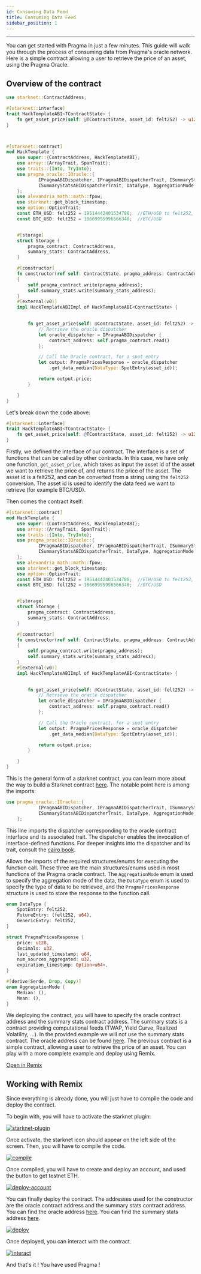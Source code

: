 ```yaml
---
id: Consuming Data Feed
title: Consuming Data Feed
sidebar_position: 1
---
```


---

You can get started with Pragma in just a few minutes. This guide will walk you through the process of consuming data from Pragma's oracle network. 
Here is a simple contract allowing a user to retrieve the price of an asset, using the Pragma Oracle.


## Overview of the contract 

```rust
use starknet::ContractAddress;

#[starknet::interface]
trait HackTemplateABI<TContractState> {
    fn get_asset_price(self: @TContractState, asset_id: felt252) -> u128;
}



#[starknet::contract]
mod HackTemplate {
    use super::{ContractAddress, HackTemplateABI};
    use array::{ArrayTrait, SpanTrait};
    use traits::{Into, TryInto};
    use pragma_oracle::IOracle::{
            IPragmaABIDispatcher, IPragmaABIDispatcherTrait, ISummaryStatsABIDispatcher,
            ISummaryStatsABIDispatcherTrait, DataType, AggregationMode, PragmaPricesResponse
    };
    use alexandria_math::math::fpow;
    use starknet::get_block_timestamp;
    use option::OptionTrait;
    const ETH_USD: felt252 = 19514442401534788;  //ETH/USD to felt252, can be used as asset_id
    const BTC_USD: felt252 = 18669995996566340;  //BTC/USD


    #[storage]
    struct Storage {
        pragma_contract: ContractAddress,
        summary_stats: ContractAddress,
    }

    #[constructor]
    fn constructor(ref self: ContractState, pragma_address: ContractAddress, summary_stats_address : ContractAddress) 
    {
        self.pragma_contract.write(pragma_address);
        self.summary_stats.write(summary_stats_address);
    }
    #[external(v0)]
    impl HackTemplateABIImpl of HackTemplateABI<ContractState> {
        

        fn get_asset_price(self: @ContractState, asset_id: felt252) -> u128 {
            // Retrieve the oracle dispatcher
            let oracle_dispatcher = IPragmaABIDispatcher {
                contract_address: self.pragma_contract.read()
            };

            // Call the Oracle contract, for a spot entry
            let output: PragmaPricesResponse = oracle_dispatcher
                .get_data_median(DataType::SpotEntry(asset_id));

            return output.price;
        }

    }
}


```

Let's break down the code above:

```rust
#[starknet::interface]
trait HackTemplateABI<TContractState> {
    fn get_asset_price(self: @TContractState, asset_id: felt252) -> u128;
}
```

Firstly, we defined the interface of our contract. The interface is a set of functions that can be called by other contracts. In this case, we have only one function, `get_asset_price`, which takes as input the asset id of the asset we want to retrieve the price of, and returns the price of the asset. The asset id is a felt252, and can be converted from a string using the `felt252` conversion. The asset id is used to identify the data feed we want to retrieve (for example BTC/USD). 

Then comes the contract itself:

```rust
#[starknet::contract]
mod HackTemplate {
    use super::{ContractAddress, HackTemplateABI};
    use array::{ArrayTrait, SpanTrait};
    use traits::{Into, TryInto};
    use pragma_oracle::IOracle::{
            IPragmaABIDispatcher, IPragmaABIDispatcherTrait, ISummaryStatsABIDispatcher,
            ISummaryStatsABIDispatcherTrait, DataType, AggregationMode, PragmaPricesResponse
    };
    use alexandria_math::math::fpow;
    use starknet::get_block_timestamp;
    use option::OptionTrait;
    const ETH_USD: felt252 = 19514442401534788;  //ETH/USD to felt252, can be used as asset_id
    const BTC_USD: felt252 = 18669995996566340;  //BTC/USD


    #[storage]
    struct Storage {
        pragma_contract: ContractAddress,
        summary_stats: ContractAddress,
    }

    #[constructor]
    fn constructor(ref self: ContractState, pragma_address: ContractAddress, summary_stats_address : ContractAddress) 
    {
        self.pragma_contract.write(pragma_address);
        self.summary_stats.write(summary_stats_address);
    }
    #[external(v0)]
    impl HackTemplateABIImpl of HackTemplateABI<ContractState> {
        

        fn get_asset_price(self: @ContractState, asset_id: felt252) -> u128 {
            // Retrieve the oracle dispatcher
            let oracle_dispatcher = IPragmaABIDispatcher {
                contract_address: self.pragma_contract.read()
            };

            // Call the Oracle contract, for a spot entry
            let output: PragmaPricesResponse = oracle_dispatcher
                .get_data_median(DataType::SpotEntry(asset_id));

            return output.price;
        }

    }
}
```

This is the general form of a starknet contract, you can learn more about the way to build a Starknet contract [here](https://book.cairo-lang.org/ch99-01-02-a-simple-contract.html). 
The notable point here is among the imports: 

```rust 
use pragma_oracle::IOracle::{
            IPragmaABIDispatcher, IPragmaABIDispatcherTrait, ISummaryStatsABIDispatcher,
            ISummaryStatsABIDispatcherTrait, DataType, AggregationMode, PragmaPricesResponse
    };
```

This line imports the dispatcher corresponding to the oracle contract interface and its associated trait. The dispatcher enables the invocation of interface-defined functions. For deeper insights into the dispatcher and its trait, consult the [cairo book](https://book.cairo-lang.org/ch99-02-02-contract-dispatcher-library-dispatcher-and-system-calls.html).

Allows the imports of the required structures/enums for executing the function call. These three are the main structures/enums used in most functions of the Pragma oracle contract. The `AggregationMode` enum is used to specify the aggregation mode of the data, the `DataType` enum is used to specify the type of data to be retrieved, and the `PragmaPricesResponse` structure is used to store the response to the function call.

```rust
enum DataType {
    SpotEntry: felt252,
    FutureEntry: (felt252, u64),
    GenericEntry: felt252,
}

struct PragmaPricesResponse {
    price: u128,
    decimals: u32,
    last_updated_timestamp: u64,
    num_sources_aggregated: u32,
    expiration_timestamp: Option<u64>,
}

#[derive(Serde, Drop, Copy)]
enum AggregationMode {
    Median: (),
    Mean: (),
}
```

We deploying the contract, you will have to specify the oracle contract address and the summary stats contract address. The summary stats is a contract providing computational feeds (TWAP, Yield Curve, Realized Volatility, ...). In the provided example we will not use the summary stats contract. 
The oracle address can be found [here](../Resources/Cairo%201/data-feeds/Consuming%20Data.md).
The previous contract is a simple contract, allowing a user to retrieve the price of an asset. You can play with a more complete example and deploy using Remix.


<div >
<a href="https://remix.ethereum.org/#activate=Starknet-cairo1-compiler&gist=8a6bffad23983a0ded7a6bebfa0d7974
" target='_blank' class="button">Open in Remix</a>
</div>


## Working with Remix 

Since everything is already done, you will just have to compile the code and deploy the contract. 



To begin with, you will have to activate the starknet plugin: 
 
  <div>
  <a href="https://ibb.co/p4j19SQ"><img src="https://i.ibb.co/P1GrfdM/starknet-plugin.png" alt="starknet-plugin"/></a>
  </div>

Once activate, the starknet icon should appear on the left side of the screen.
Then, you will have to compile the code. 

  <div>
  <a href="https://ibb.co/m56xRMg"><img src="https://i.ibb.co/XxSwWvM/compile.png" alt="compile"/></a>
  </div>

Once compiled, you will have to create and deploy an account, and used the button to get testnet ETH. 

<div>
<a href="https://ibb.co/vhZ6nnc"><img src="https://i.ibb.co/7Q2dmmS/deploy-account.png" alt="deploy-account" /></a>
  </div>

You can finally deploy the contract. The addresses used for the constructor are the oracle contract address and the summary stats contract address. You can find the oracle address [here](../Resources/Cairo%201/data-feeds/Consuming%20Data.md). You can find the summary stats address [here](../Resources/Cairo%201/computational-feeds/Overview.md).
<div>
<a href="https://ibb.co/rppfH6B"><img src="https://i.ibb.co/bvvRXB4/deploy.png" alt="deploy"/></a>
</div>

Once deployed, you can interact with the contract.
<div>
<a href="https://ibb.co/648RS8b"><img src="https://i.ibb.co/SKcXgc0/interact.png" alt="interact"/></a>
</div>

And that's it ! You have used Pragma !